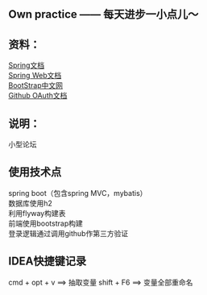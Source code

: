 ## Own practice —— 每天进步一小点儿～

## 资料：
[Spring文档](https://spring.io/guides)  
[Spring Web文档](https://spring.io/guides/gs/serving-web-content/)  
[BootStrap中文网](https://v3.bootcss.com/)    
[Github OAuth文档](https://developer.github.com/apps/building-oauth-apps/creating-an-oauth-app/) 

## 说明：
小型论坛


## 使用技术点
spring boot（包含spring MVC，mybatis）  
数据库使用h2  
利用flyway构建表  
前端使用bootstrap构建  
登录逻辑通过调用github作第三方验证 



## IDEA快捷键记录
cmd + opt + v ==> 抽取变量
shift + F6    ==> 变量全部重命名
 